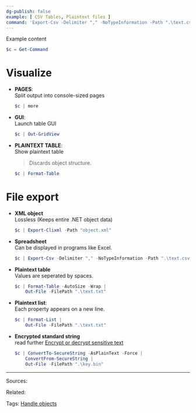 ```yaml
---
dg-publish: false
example: [ CSV Tables, Plaintext files ]
command: 'Export-Csv -Delimiter "," -NoTypeInformation -Path ".\text.csv"'
---
```


Example content
```powershell
$c = Get-Command
```

# Visualize

- **PAGES**:  
  Split output into console-sized pages
	```powershell
	$c | more
	```

- **GUI**:  
  Launch table GUI
	```powershell
	$c | Out-GridView
	```

- **PLAINTEXT TABLE**:  
  Show plaintext table
	> Discards object structure.
	```powershell
	$c | Format-Table
	```


# File export
- **XML object**  
  Lossless (Keeps entire .NET object data)
	```powershell
	$c | Export-Clixml -Path "object.xml"
	```

- **Spreadsheet**  
  Can be displayed in programs like Excel.
	```powershell
	$c | Export-Csv -Delimiter "," -NoTypeInformation -Path ".\text.csv"
	```

- **Plaintext table**  
  Values are seperated by spaces.
	```powershell
	$c | Format-Table -AutoSize -Wrap |
		Out-File -FilePath ".\text.txt"
	```

- **Plaintext list**:  
  Each property appears on a new line.
	```powershell
	$c | Format-List |
		Out-File -FilePath ".\text.txt"
	```

- **Encrypted standard string**  
  read further [Encrypt or decrypt sensitive text](../Encrypt%20or%20decrypt%20sensitive%20text.md)
	```powershell
	$c | ConvertTo-SecureString -AsPlainText -Force |
		ConvertFrom-SecureString |
		Out-File -FilePath ".\key.bin"
	```


---


Sources:

Related:

Tags:
[Handle objects](../../Handle%20objects.md)